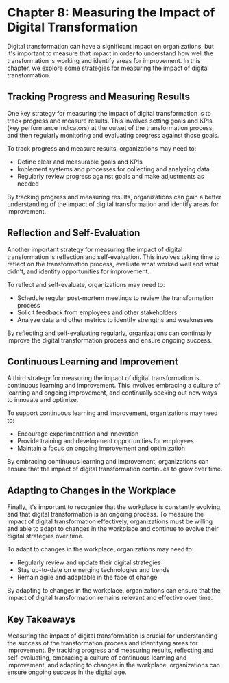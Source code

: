 Chapter 8: Measuring the Impact of Digital Transformation
=========================================================

Digital transformation can have a significant impact on organizations, but it's important to measure that impact in order to understand how well the transformation is working and identify areas for improvement. In this chapter, we explore some strategies for measuring the impact of digital transformation.

Tracking Progress and Measuring Results
---------------------------------------

One key strategy for measuring the impact of digital transformation is to track progress and measure results. This involves setting goals and KPIs (key performance indicators) at the outset of the transformation process, and then regularly monitoring and evaluating progress against those goals.

To track progress and measure results, organizations may need to:

* Define clear and measurable goals and KPIs
* Implement systems and processes for collecting and analyzing data
* Regularly review progress against goals and make adjustments as needed

By tracking progress and measuring results, organizations can gain a better understanding of the impact of digital transformation and identify areas for improvement.

Reflection and Self-Evaluation
------------------------------

Another important strategy for measuring the impact of digital transformation is reflection and self-evaluation. This involves taking time to reflect on the transformation process, evaluate what worked well and what didn't, and identify opportunities for improvement.

To reflect and self-evaluate, organizations may need to:

* Schedule regular post-mortem meetings to review the transformation process
* Solicit feedback from employees and other stakeholders
* Analyze data and other metrics to identify strengths and weaknesses

By reflecting and self-evaluating regularly, organizations can continually improve the digital transformation process and ensure ongoing success.

Continuous Learning and Improvement
-----------------------------------

A third strategy for measuring the impact of digital transformation is continuous learning and improvement. This involves embracing a culture of learning and ongoing improvement, and continually seeking out new ways to innovate and optimize.

To support continuous learning and improvement, organizations may need to:

* Encourage experimentation and innovation
* Provide training and development opportunities for employees
* Maintain a focus on ongoing improvement and optimization

By embracing continuous learning and improvement, organizations can ensure that the impact of digital transformation continues to grow over time.

Adapting to Changes in the Workplace
------------------------------------

Finally, it's important to recognize that the workplace is constantly evolving, and that digital transformation is an ongoing process. To measure the impact of digital transformation effectively, organizations must be willing and able to adapt to changes in the workplace and continue to evolve their digital strategies over time.

To adapt to changes in the workplace, organizations may need to:

* Regularly review and update their digital strategies
* Stay up-to-date on emerging technologies and trends
* Remain agile and adaptable in the face of change

By adapting to changes in the workplace, organizations can ensure that the impact of digital transformation remains relevant and effective over time.

Key Takeaways
-------------

Measuring the impact of digital transformation is crucial for understanding the success of the transformation process and identifying areas for improvement. By tracking progress and measuring results, reflecting and self-evaluating, embracing a culture of continuous learning and improvement, and adapting to changes in the workplace, organizations can ensure ongoing success in the digital age.
